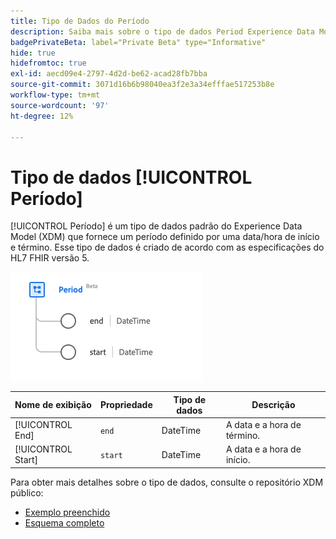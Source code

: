 ```yaml
---
title: Tipo de Dados do Período
description: Saiba mais sobre o tipo de dados Period Experience Data Model (XDM).
badgePrivateBeta: label="Private Beta" type="Informative"
hide: true
hidefromtoc: true
exl-id: aecd09e4-2797-4d2d-be62-acad28fb7bba
source-git-commit: 3071d16b6b98040ea3f2e3a34efffae517253b8e
workflow-type: tm+mt
source-wordcount: '97'
ht-degree: 12%

---
```


# Tipo de dados [!UICONTROL Período]

[!UICONTROL Período] é um tipo de dados padrão do Experience Data Model (XDM) que fornece um período definido por uma data/hora de início e término. Esse tipo de dados é criado de acordo com as especificações do HL7 FHIR versão 5.

![Estrutura de tipo de dados de período](../../../images/healthcare/data-types/period.png)

| Nome de exibição | Propriedade | Tipo de dados | Descrição |
| --- | --- | --- | --- |
| [!UICONTROL End] | `end` | DateTime | A data e a hora de término. |
| [!UICONTROL Start] | `start` | DateTime | A data e a hora de início. |

Para obter mais detalhes sobre o tipo de dados, consulte o repositório XDM público:

* [Exemplo preenchido](https://github.com/adobe/xdm/blob/master/extensions/industry/healthcare/fhir/datatypes/period.example.1.json)
* [Esquema completo](https://github.com/adobe/xdm/blob/master/extensions/industry/healthcare/fhir/datatypes/period.schema.json)
